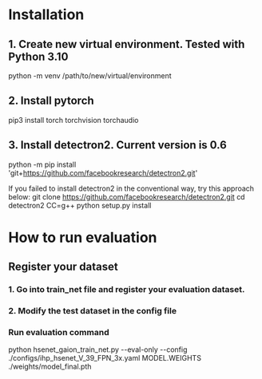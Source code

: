 # Installation

## 1. Create new virtual environment. Tested with Python 3.10  
python -m venv /path/to/new/virtual/environment

## 2. Install pytorch

pip3 install torch torchvision torchaudio

## 3.  Install detectron2. Current version is 0.6
python -m pip install 'git+https://github.com/facebookresearch/detectron2.git'

If you failed to install detectron2 in the conventional way, try this approach below:
git clone https://github.com/facebookresearch/detectron2.git
cd detectron2
CC=g++ python setup.py install


# How to run evaluation
## Register your dataset
### 1. Go into train_net file and register your evaluation dataset.
### 2. Modify the test dataset in the config file

### Run evaluation command

python hsenet_gaion_train_net.py --eval-only --config ./configs/ihp_hsenet_V_39_FPN_3x.yaml MODEL.WEIGHTS ./weights/model_final.pth 

